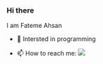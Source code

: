 ### Hi there

<!--
**Fateme-Ahsan/Fateme-Ahsan** is a ✨ _special_ ✨ repository because its `README.md` (this file) appears on your GitHub profile.
-->
I am Fateme Ahsan

- 🌱 Intersted in programming

- 📫 How to reach me: [![](https://img.shields.io/badge/-outlook-greenyellow?style=for-the-badge&logo=outlook)](mailto:ftmahsan@outlook.com)
